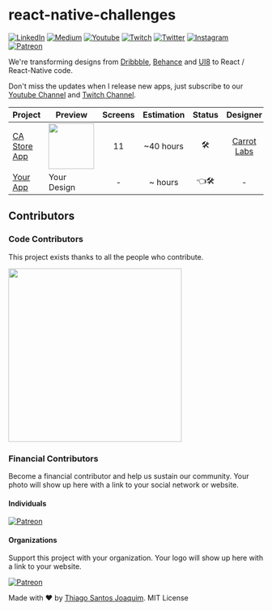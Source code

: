 # react-native-challenges

[![LinkedIn](https://img.shields.io/static/v1?label=LinkedIn&message=%20&color=blue&logo=LinkedIn&style=flat-square&logoColor=white)](https://cutt.ly/da5WEag)
[![Medium](https://img.shields.io/static/v1?label=Medium&message=%20&color=blue&logo=Medium&style=flat-square&logoColor=white)](https://cutt.ly/Za5WGzR)
[![Youtube](https://img.shields.io/static/v1?label=Youtube&message=%20&color=blue&logo=Youtube&style=flat-square&logoColor=white)](https://cutt.ly/Da5gqxU)
[![Twitch](https://img.shields.io/static/v1?label=Twitch&message=%20&color=blue&logo=Twitch&style=flat-square&logoColor=white)](https://cutt.ly/ba5kmvf)
[![Twitter](https://img.shields.io/static/v1?label=Twitter&message=%20&color=blue&logo=Twitter&style=flat-square&logoColor=white)](https://cutt.ly/ea5ErX2)
[![Instagram](https://img.shields.io/static/v1?label=Instagram&message=%20&color=blue&logo=Instagram&style=flat-square&logoColor=white)](https://cutt.ly/1a5Emmo)
[![Patreon](https://img.shields.io/static/v1?label=Patreon&message=%20&color=blue&logo=Patreon&style=flat-square&logoColor=white)](https://cutt.ly/Ca5GF4u)

We're transforming designs from [Dribbble](https://dribbble.com/), [Behance](https://www.behance.net/) and [UI8](https://www.ui8.net/) to React / React-Native code.

Don't miss the updates when I release new apps, just subscribe to our [Youtube Channel](https://cutt.ly/Da5gqxU) and [Twitch Channel](https://cutt.ly/ba5kmvf).


| Project | Preview | Screens | Estimation | Status | Designer | Contributors|
| ------ | ------ | :------: | :------: | :------: | :------: | :------: |
| [CA Store App](https://github.com/dukefullstack/store-app-castore)  | <a href="https://www.ui8.net/carrot-labs/products/castore-mobile-ui-kit"><img src="https://github.com/dukefullstack/react-native-challenges/blob/master/images/preview/store-app-castore.png?raw=true" width="90" /></a> | 11 | ~40 hours | :hammer_and_wrench: | [Carrot Labs](https://www.ui8.net/carrot-labs/products?status=0) | [View All](https://github.com/dukefullstack/store-app-castore/graphs/contributors)
| [Your App](https://github.com/react-ui-kit/dribbble2react/issues/new?assignees=&labels=&template=feature_request.md&title=)  | Your Design | - | ~ hours | :point_left::hammer_and_wrench: | - | - |

## Contributors

### Code Contributors

This project exists thanks to all the people who contribute.

<a href="https://github.com/dukefullstack">
<img src="https://github.com/dukefullstack/react-native-challenges/blob/master/images/contributors/dukefullstack.png?raw=true" width="342" />
</a>

### Financial Contributors

Become a financial contributor and help us sustain our community. Your photo will show up here with a link to your social network or website.

#### Individuals

[![Patreon](https://img.shields.io/static/v1?label=Patreon&message=%20&color=blue&logo=Patreon&style=flat-square&logoColor=white)](https://cutt.ly/Ca5GF4u)

#### Organizations

Support this project with your organization. Your logo will show up here with a link to your website.

[![Patreon](https://img.shields.io/static/v1?label=Patreon&message=%20&color=blue&logo=Patreon&style=flat-square&logoColor=white)](https://cutt.ly/Ca5GF4u)

Made with :heart: by <a href="https://cutt.ly/1sqwwbf">Thiago Santos Joaquim</a>. MIT License
